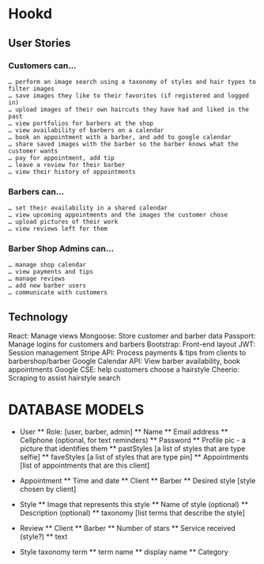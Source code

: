 # Hookd

## User Stories
### Customers can…
	… perform an image search using a taxonomy of styles and hair types to filter images
	… save images they like to their favorites (if registered and logged in)
	… upload images of their own haircuts they have had and liked in the past
	… view portfolios for barbers at the shop
	… view availability of barbers on a calendar
	… book an appointment with a barber, and add to google calendar
	… share saved images with the barber so the barber knows what the customer wants
	… pay for appointment, add tip
	… leave a review for their barber
	… view their history of appointments

### Barbers can…
	… set their availability in a shared calendar
	… view upcoming appointments and the images the customer chose
	… upload pictures of their work 
	… view reviews left for them

### Barber Shop Admins can…
	… manage shop calendar
	… view payments and tips
	… manage reviews
	… add new barber users
	… communicate with customers


## Technology
React: Manage views
Mongoose: Store customer and barber data
Passport: Manage logins for customers and barbers
Bootstrap: Front-end layout
JWT: Session management
Stripe API: Process payments & tips from clients to barbershop/barber
Google Calendar API: View barber availability, book appointments
Google CSE: help customers choose a hairstyle
Cheerio: Scraping to assist hairstyle search

# DATABASE MODELS
* User
** Role: [user, barber, admin]
** Name
** Email address
** Cellphone (optional, for text reminders)
** Password
** Profile pic - a picture that identifies them
** pastStyles [a list of styles that are type selfie]
** faveStyles [a list of styles that are type pin]
** Appointments [list of appointments that are this client]

* Appointment
** Time and date
** Client
** Barber
** Desired style [style chosen by client]

* Style
** Image that represents this style
** Name of style (optional)
** Description (optional)
** taxonomy [list terms that describe the style]

* Review
** Client
** Barber
** Number of stars
** Service received (style?)
** text

* Style taxonomy term
** term name
** display name
** Category	